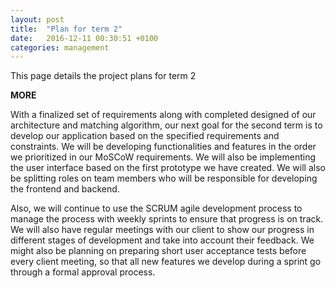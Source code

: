 ```yaml
---
layout: post
title:  "Plan for term 2"
date:   2016-12-11 00:30:51 +0100
categories: management
---
```

This page details the project plans for term 2

__MORE__

With a finalized set of requirements along with completed designed of our architecture and matching algorithm, our next goal for the second term is to develop our application based on the specified requirements and constraints. We will be developing functionalities and features in the order we prioritized in our MoSCoW requirements. We will also be implementing the user interface based on the first prototype we have created. We will also be splitting roles on team members who will be responsible for developing the frontend and backend.

Also, we will continue to use the SCRUM agile development process to manage the process with weekly sprints to ensure that progress is on track. We will also have regular meetings with our client to show our progress in different stages of development and take into account their feedback. We might also be planning on preparing short user acceptance tests before every client meeting, so that all new features we develop during a sprint go through a formal approval process.



